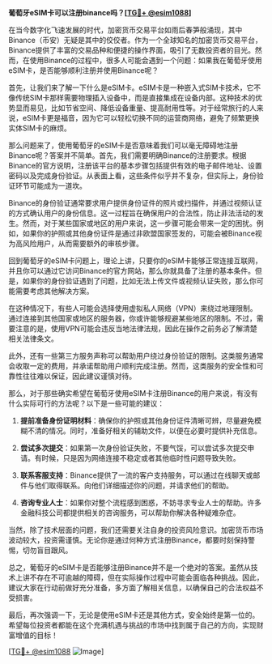 **葡萄牙eSIM卡可以注册binance吗？[[TG💪+ @esim1088](https://t.me/s/esim1088)]**

在当今数字化飞速发展的时代，加密货币交易平台如雨后春笋般涌现，其中Binance（币安）无疑是其中的佼佼者。作为一个全球知名的加密货币交易平台，Binance提供了丰富的交易品种和便捷的操作界面，吸引了无数投资者的目光。然而，在使用Binance的过程中，很多人可能会遇到一个问题：如果我在葡萄牙使用eSIM卡，是否能够顺利注册并使用Binance呢？

首先，让我们来了解一下什么是eSIM卡。eSIM卡是一种嵌入式SIM卡技术，它不像传统SIM卡那样需要物理插入设备中，而是直接集成在设备内部。这种技术的优势显而易见，比如节省空间、降低设备重量、提高耐用性等。对于经常旅行的人来说，eSIM卡更是福音，因为它可以轻松切换不同的运营商网络，避免了频繁更换实体SIM卡的麻烦。

那么问题来了，使用葡萄牙的eSIM卡是否意味着我们可以毫无障碍地注册Binance呢？答案并不简单。首先，我们需要明确Binance的注册要求。根据Binance的官方说明，注册该平台的基本步骤包括提供有效的电子邮件地址、设置密码以及完成身份验证。从表面上看，这些条件似乎并不复杂，但实际上，身份验证环节可能成为一道坎。

Binance的身份验证通常要求用户提供身份证件的照片或扫描件，并通过视频认证的方式确认用户的身份信息。这一过程旨在确保用户的合法性，防止非法活动的发生。然而，对于某些国家或地区的用户来说，这一步骤可能会带来一定的困扰。例如，如果你的护照或其他身份证件是通过非欧盟国家签发的，可能会被Binance视为高风险用户，从而需要额外的审核步骤。

回到葡萄牙的eSIM卡问题上，理论上讲，只要你的eSIM卡能够正常连接互联网，并且你可以通过它访问Binance的官方网站，那么你就具备了注册的基本条件。但是，如果你的身份验证遇到了问题，比如无法上传文件或视频认证失败，那么你可能需要考虑其他解决方案。

在这种情况下，有些人可能会选择使用虚拟私人网络（VPN）来绕过地理限制。通过连接到其他国家或地区的服务器，你或许能够规避某些地区的限制。不过，需要注意的是，使用VPN可能会违反当地法律法规，因此在操作之前务必了解清楚相关法律条文。

此外，还有一些第三方服务声称可以帮助用户绕过身份验证的限制。这类服务通常会收取一定的费用，并承诺帮助用户顺利完成注册。然而，这类服务的安全性和可靠性往往难以保证，因此建议谨慎对待。

那么，对于那些确实希望在葡萄牙使用eSIM卡注册Binance的用户来说，有没有什么实际可行的方法呢？以下是一些可能的建议：

1. **提前准备身份证明材料**：确保你的护照或其他身份证件清晰可辨，尽量避免模糊不清的情况。同时，准备好相关的辅助文件，以便在必要时提供补充信息。

2. **尝试多次提交**：如果第一次身份验证失败，不要气馁，可以尝试多次提交申请。有时候，只是因为网络连接不稳定或者其他临时性问题导致失败。

3. **联系客服支持**：Binance提供了一流的客户支持服务，可以通过在线聊天或邮件与他们取得联系。向他们详细描述你的问题，并请求他们的帮助。

4. **咨询专业人士**：如果你对整个流程感到困惑，不妨寻求专业人士的帮助。许多金融科技公司都提供相关的咨询服务，可以帮助你解决各种疑难杂症。

当然，除了技术层面的问题，我们还需要关注自身的投资风险意识。加密货币市场波动较大，投资需谨慎。无论你是通过何种方式注册Binance，都要时刻保持警惕，切勿盲目跟风。

总之，葡萄牙的eSIM卡是否能够注册Binance并不是一个绝对的答案。虽然从技术上讲不存在不可逾越的障碍，但在实际操作过程中可能会面临各种挑战。因此，建议大家在行动前做好充分准备，多方面了解相关信息，以确保自己的合法权益不受损害。

最后，再次强调一下，无论是使用eSIM卡还是其他方式，安全始终是第一位的。希望每位投资者都能在这个充满机遇与挑战的市场中找到属于自己的方向，实现财富增值的目标！

[[TG💪+ @esim1088](https://t.me/s/esim1088) ![Image](https://i.postimg.cc/4NQfJmqS/Snipaste-2025-05-13-00-14-12.png)]